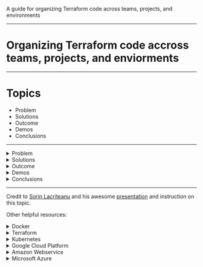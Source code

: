
A guide for organizing Terraform code across teams, projects, and environments 

---

# Organizing Terraform code accross teams, projects, and enviorments

[//]:"presentaition-by:Sorin_Lacriteanu"

---

# Topics

- Problem
- Solutions
- Outcome
- Demos
- Conclusions

---
[//]:"------------[Problem]---------------"

<details>
<summary>Problem</summary>
<br>

# Problem | Deep desires

**Why do we need a tool?**

- _Write DRY code: 1 module, multiple enviorments, multiple resource instances_
- _Write small modules to reduce impact_
- _Use remote state to create logical references to resources_
- _Develop a cross-team, cross-product friendly and consistent workflow_
- _Define a standard repository structure_
- _Reduce human error by avoiding long/complext commands_
- _Establish a predictable naming convention_
- _Write clear documentication with reproducible outcomes_

</details>

[//]:"-----------[Solutions]--------------"

<details>
<summary>Solutions</summary>
<br>

## Solutions

A slightly opinionated folder structure

### Repository top-level:

```
.
|-- .tfm.conf
|-- README.md
|-- terraform/
        |-- enviorments/
        |-- modules/
```

### One folder per root module

```
terraform/modules/
    |-- allocate-network/
    |       |-- main.tf
    |-- create-network/
    |       |-- main.tf
    |-- provision-service/
    |       |-- main.tf
    |-- register-networks/
            |-- main.tf

```

### Allow multiple products (or microservices) to share a repository

```
terraform/enviorments/
    |-- neteng/
    |     |-- company-ip-space/
    |           |-- register-networks/
    |                 |-- cidrs.tfvars
    |-- service-a/
    |    |-- dev/
    |         |-- allocate-network/
    |         |     |-- services.tfvars
    |         |-- create-network/
    |         |     |-- services.tfvars
    |         |-- provision-service/
    |         |     |-- bastion.tfvars
    |         |     |-- salt.tfvars
```

## Folder Structure

### Repository root
- **.tfm.conf**
    - _Customize module/enviorment paths_
- **terraform/modules**
    - _One folder for each root module_
    - _Nested root modules are not supported_
- **terraform/enviorments**
    - _Product folders_
    - _Enviorment/modules/component.tfvars_

## Wrapper interface

</details>

[//]:"-------------[Outcome]-------------"

<details>
<summary>Outcome</summary>
<br>

> Question: 
>> What did we get?

</details>

[//]:"-------------[Demos]---------------"

<details>
<summary>Demos</summary>
<br>

> Description: 
>> See it in action

</details>

[//]:"-----------[Conclusions]-----------"

<details>
<summary>Conclusions</summary>
<br>

> My take

</details>

---

Credit to [Sorin Lacriteanu]() and his awesome [presentation]() and instruction on this topic. 

Other helpful resources:

[//]:"docker"

<details>
<summary>Docker</summary>
<br>

- [Docker-Hub](https://hub.docker.com/)
- [Learn-Docker](https://www.docker.com/101-tutorial/)
- [Docker-Zero-to-Hero](https://www.youtube.com/watch?v=3c-iBn73dDE)

</details>

[//]:"terraform"

<details>
<summary>Terraform</summary>
<br>

- [Organizing-Terraform](https://www.youtube.com/watch?v=-Fm2D7st_F4&t=194)
- [Learn-Terraform](https://learn.hashicorp.com)
- [Hashicorp-LinkedIN](https://linkedin.com/company/Hashicorp)
- [Beginner-to-Pro](https://www.youtube.com/watch?v=7xngnjfIlK4&t=922s)

</details>

[//]:"kubernetese"

<details>
<summary>Kubernetes</summary>
<br>

- [Learn-Kubernetes](https://kubernetes.io/docs/tutorials/kubernetes-basics/)
- [Zero-to-Hero-course](https://www.youtube.com/watch?v=X48VuDVv0do&t=54s)

</details>

[//]:"gcp"

<details>
<summary>Google Cloud Platform</summary>
<br>

- [Learn-GCP](https://cloud.google.com/training)
- [GCP-Masterclass](https://www.youtube.com/watch?v=jpno8FSqpc8)

</details>

[//]:"aws"

<details>
<summary>Amazon Webservice</summary>
<br>

- [Learn-AWS](https://aws.amazon.com/training/)
- [Automate-AWS-with-Terraform](https://www.youtube.com/watch?v=SLB_c_ayRMo&t=7618s)
- [Complete-AWS-Training](https://www.youtube.com/watch?v=3hLmDS179YE)

</details>

[//]:"azure"

<details>
<summary>Microsoft Azure</summary>
<br>

- [Learn-Azure](https://learn.microsoft.com/en-us/training/azure/)
- [Azure-Fundamentals](https://www.youtube.com/watch?v=NKEFWyqJ5XA)

</details>